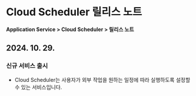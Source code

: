 # Cloud Scheduler 릴리스 노트

**Application Service > Cloud Scheduler > 릴리스 노트**

## 2024. 10. 29.

### 신규 서비스 출시
* Cloud Scheduler는 사용자가 외부 작업을 원하는 일정에 따라 실행하도록 설정할 수 있는 서비스입니다.